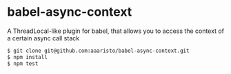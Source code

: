 # babel-async-context
A ThreadLocal-like plugin for babel, that allows you to access the context of a certain async call stack

```bash
$ git clone git@github.com:aaaristo/babel-async-context.git
$ npm install
$ npm test
```
